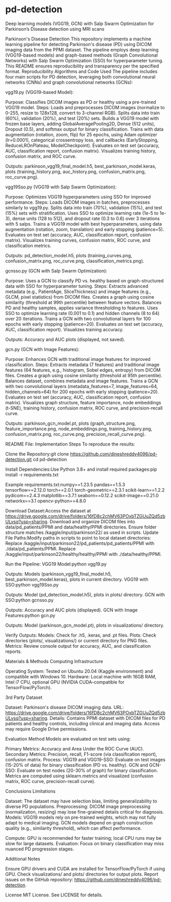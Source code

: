 # pd-detection
Deep learning models (VGG19, GCN) with Salp Swarm Optimization for Parkinson’s Disease detection using MRI scans


Parkinson's Disease Detection
This repository implements a machine learning pipeline for detecting Parkinson's disease (PD) using DICOM imaging data from the PPMI dataset. The pipeline employs deep learning (VGG19-based models) and graph-based methods (Graph Convolutional Networks) with Salp Swarm Optimization (SSO) for hyperparameter tuning. This README ensures reproducibility and transparency per the specified format.
Reproducibility
Algorithms and Code Used
The pipeline includes four main scripts for PD detection, leveraging both convolutional neural networks (CNNs) and graph convolutional networks (GCNs):

vgg19.py (VGG19-based Model):

Purpose: Classifies DICOM images as PD or healthy using a pre-trained VGG19 model.
Steps:
Loads and preprocesses DICOM images (normalize to 0-255, resize to 128x128, convert to 3-channel RGB).
Splits data into train (60%), validation (20%), and test (20%) sets.
Builds a VGG19 model with frozen base layers, adding GlobalAveragePooling2D, Dense (512 units), Dropout (0.5), and softmax output for binary classification.
Trains with data augmentation (rotation, zoom, flip) for 25 epochs, using Adam optimizer (lr=0.0001), categorical crossentropy loss, and callbacks (EarlyStopping, ReduceLROnPlateau, ModelCheckpoint).
Evaluates on test set (accuracy, AUC, classification report, confusion matrix).
Visualizes training history, confusion matrix, and ROC curve.


Outputs: parkinson_vgg19_final_model.h5, best_parkinson_model.keras, plots (training_history.png, auc_history.png, confusion_matrix.png, roc_curve.png).


vgg19Sso.py (VGG19 with Salp Swarm Optimization):

Purpose: Optimizes VGG19 hyperparameters using SSO for improved performance.
Steps:
Loads DICOM images in batches, preprocesses similarly to vgg19.py.
Splits data into train (70%), validation (15%), and test (15%) sets with stratification.
Uses SSO to optimize learning rate (1e-5 to 1e-3), dense units (128 to 512), and dropout rate (0.3 to 0.6) over 3 iterations with 5 salps.
Trains a VGG19 model with best hyperparameters, using data augmentation (rotation, zoom, translation) and early stopping (patience=5).
Evaluates on test set (accuracy, AUC, classification report, confusion matrix).
Visualizes training curves, confusion matrix, ROC curve, and classification metrics.


Outputs: pd_detection_model.h5, plots (training_curves.png, confusion_matrix.png, roc_curve.png, classification_metrics.png).


gcnsso.py (GCN with Salp Swarm Optimization):

Purpose: Uses a GCN to classify PD vs. healthy based on graph-structured data with SSO for hyperparameter tuning.
Steps:
Extracts advanced metadata (e.g., PatientAge, SliceThickness) and image features (e.g., GLCM, pixel statistics) from DICOM files.
Creates a graph using cosine similarity (threshold at 99th percentile) between feature vectors.
Balances PD and healthy samples, applies variance thresholding to features.
Uses SSO to optimize learning rate (0.001 to 0.1) and hidden channels (8 to 64) over 20 iterations.
Trains a GCN with two convolutional layers for 100 epochs with early stopping (patience=20).
Evaluates on test set (accuracy, AUC, classification report).
Visualizes training accuracy.


Outputs: Accuracy and AUC plots (displayed, not saved).


gcn.py (GCN with Image Features):

Purpose: Enhances GCN with traditional image features for improved classification.
Steps:
Extracts metadata (7 features) and traditional image features (64 features, e.g., histogram, Sobel edges, entropy) from DICOM files.
Creates a graph using cosine similarity (threshold at 95th percentile).
Balances dataset, combines metadata and image features.
Trains a GCN with two convolutional layers (metadata_features=7, image_features=64, hidden_channels=64) for 200 epochs with early stopping (patience=20).
Evaluates on test set (accuracy, AUC, classification report, confusion matrix).
Visualizes graph structure, feature importance, node embeddings (t-SNE), training history, confusion matrix, ROC curve, and precision-recall curve.


Outputs: parkinson_gcn_model.pt, plots (graph_structure.png, feature_importance.png, node_embeddings.png, training_history.png, confusion_matrix.png, roc_curve.png, precision_recall_curve.png).



README File: Implementation Steps
To reproduce the results:

Clone the Repository:git clone https://github.com/dineshreddy4096/pd-detection.git
cd pd-detection


Install Dependencies:Use Python 3.8+ and install required packages:pip install -r requirements.txt

Example requirements.txt:numpy==1.23.5
pandas==1.5.3
tensorflow==2.12.0
torch==2.0.1
torch-geometric==2.3.1
scikit-learn==1.2.2
pydicom==2.4.3
matplotlib==3.7.1
seaborn==0.12.2
scikit-image==0.21.0
networkx==3.1
opencv-python==4.8.0


Download Dataset:Access the dataset at https://drive.google.com/drive/folders/16fD8c2chMV63POxbTZGUuZQd5zbULvsq?usp=sharing. Download and organize DICOM files into data/pd_patients/PPMI and data/healthy/PPMI directories. Ensure folder structure matches /kaggle/input/parkinson22/ as used in scripts.
Update File Paths:Modify paths in scripts to point to local dataset directories:
Replace /kaggle/input/parkinson22/pd_patients/pd_patients/PPMI with ./data/pd_patients/PPMI.
Replace /kaggle/input/parkinson22/healthy/healthy/PPMI with ./data/healthy/PPMI.


Run the Pipeline:
VGG19 Model:python vgg19.py

Outputs: Models (parkinson_vgg19_final_model.h5, best_parkinson_model.keras), plots in current directory.
VGG19 with SSO:python vgg19Sso.py

Outputs: Model (pd_detection_model.h5), plots in plots/ directory.
GCN with SSO:python gcnsso.py

Outputs: Accuracy and AUC plots (displayed).
GCN with Image Features:python gcn.py

Outputs: Model (parkinson_gcn_model.pt), plots in visualizations/ directory.


Verify Outputs:
Models: Check for .h5, .keras, and .pt files.
Plots: Check directories (plots/, visualizations/) or current directory for PNG files.
Metrics: Review console output for accuracy, AUC, and classification reports.



Materials & Methods
Computing Infrastructure

Operating System: Tested on Ubuntu 20.04 (Kaggle environment) and compatible with Windows 10.
Hardware: Local machine with 16GB RAM, Intel i7 CPU, optional GPU (NVIDIA CUDA-compatible for TensorFlow/PyTorch).



3rd Party Dataset

Dataset: Parkinson's disease DICOM imaging data.
URL: https://drive.google.com/drive/folders/16fD8c2chMV63POxbTZGUuZQd5zbULvsq?usp=sharing.
Details: Contains PPMI dataset with DICOM files for PD patients and healthy controls, including clinical and imaging data. Access may require Google Drive permissions.

Evaluation Method
Models are evaluated on test sets using:

Primary Metrics: Accuracy and Area Under the ROC Curve (AUC).
Secondary Metrics: Precision, recall, F1-score (via classification report), confusion matrix.
Process:
VGG19 and VGG19-SSO: Evaluate on test images (15-20% of data) for binary classification (PD vs. healthy).
GCN and GCN-SSO: Evaluate on test nodes (20-30% of graph) for binary classification.
Metrics are computed using sklearn.metrics and visualized (confusion matrix, ROC curve, precision-recall curve).



Conclusions
Limitations

Dataset: The dataset may have selection bias, limiting generalizability to diverse PD populations.
Preprocessing: DICOM image preprocessing (normalization, resizing) may lose fine-grained details critical for diagnosis.
Models:
VGG19 models rely on pre-trained weights, which may not fully adapt to medical imaging.
GCN models depend on graph construction quality (e.g., similarity threshold), which can affect performance.


Compute: GPU is recommended for faster training; local CPU runs may be slow for large datasets.
Evaluation: Focus on binary classification may miss nuanced PD progression stages.

Additional Notes

Ensure GPU drivers and CUDA are installed for TensorFlow/PyTorch if using GPU.
Check visualizations/ and plots/ directories for output plots.
Report issues on the GitHub repository: https://github.com/dineshreddy4096/pd-detection.

License
MIT License. See LICENSE for details.
